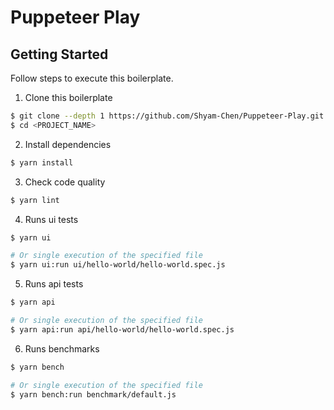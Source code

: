 # Puppeteer Play

## Getting Started

Follow steps to execute this boilerplate.

1. Clone this boilerplate

```bash
$ git clone --depth 1 https://github.com/Shyam-Chen/Puppeteer-Play.git <PROJECT_NAME>
$ cd <PROJECT_NAME>
```

2. Install dependencies

```bash
$ yarn install
```

3. Check code quality

```bash
$ yarn lint
```

4. Runs ui tests

```bash
$ yarn ui

# Or single execution of the specified file
$ yarn ui:run ui/hello-world/hello-world.spec.js
```

5. Runs api tests

```bash
$ yarn api

# Or single execution of the specified file
$ yarn api:run api/hello-world/hello-world.spec.js
```

6. Runs benchmarks

```bash
$ yarn bench

# Or single execution of the specified file
$ yarn bench:run benchmark/default.js
```
